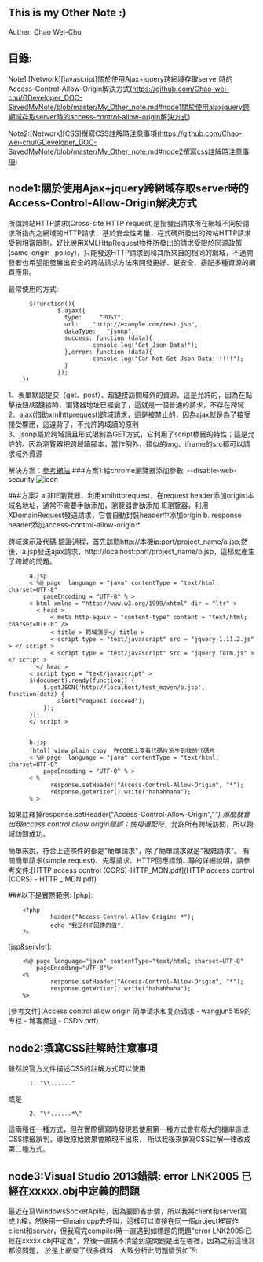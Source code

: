 This is my Other Note :)
------------------------
Auther: Chao Wei-Chu

目錄:
---------

Note1:[Network][javascript]關於使用Ajax+jquery跨網域存取server時的Access-Control-Allow-Origin解決方式(https://github.com/Chao-wei-chu/GDeveloper_DOC-SavedMyNote/blob/master/My_Other_note.md#node1關於使用ajaxjquery跨網域存取server時的access-control-allow-origin解決方式)

Note2:[Network][CSS]撰寫CSS註解時注意事項(https://github.com/Chao-wei-chu/GDeveloper_DOC-SavedMyNote/blob/master/My_Other_note.md#node2撰寫css註解時注意事項)


node1:關於使用Ajax+jquery跨網域存取server時的Access-Control-Allow-Origin解決方式
--------------------------------------------------------------------------------
所謂跨站HTTP請求(Cross-site HTTP request)是指發出請求所在網域不同於請求所指向之網域的HTTP請求，基於安全性考量，程式碼所發出的跨站HTTP請求受到相當限制，好比說用XMLHttpRequest物件所發出的請求受限於同源政策(same-origin -policy)，只能發送HTTP請求到和其所來自的相同的網域，不過開發者也希望能發展出安全的跨站請求方法來開發更好、更安全、搭配多種資源的網頁應用。

最常使用的方式:

          $(function(){
                  $.ajax({
                    type:     "POST",
                    url:    "http://example.com/test.jsp",
                    dataType:   "jsonp", 
                    success: function (data){
                            console.log("Get Json Data!");                     
                    },error: function (data){
                            console.log("Can Not Get Json Data!!!!!!");
                    }
                  });
        })

1、表單默認提交（get、post）、超鏈接訪問域外的資源，這是允許的，因為在點擊按鈕/超鏈接時，瀏覽器地址已經變了，這就是一個普通的請求，不存在跨域<br>
2、ajax(借助xmlhttprequest)跨域請求，這是被禁止的，因為ajax就是為了接受接受響應，這違背了，不允許跨域讀的原則<br>
3、jsonp屬於跨域讀且形式限制為GET方式，它利用了script標籤的特性；這是允許的。因為瀏覽器把跨域讀腳本，當作例外，類似的img、iframe的src都可以請求域外資源<br>

解決方案：[參考網站](http://blog.csdn.net/wangjun5159/article/details/49096445)
###方案1:給chrome瀏覽器添加參數, --disable-web-security
![icon](http://img.blog.csdn.net/20151013142253473?watermark/2/text/aHR0cDovL2Jsb2cuY3Nkbi5uZXQv/font/5a6L5L2T/fontsize/400/fill/I0JBQkFCMA==/dissolve/70/gravity/Center)

###方案2
a.非IE瀏覽器，利用xmlhttprequest，在request header添加origin:本域名地址，通常不需要手動添加，瀏覽器會動添加
IE瀏覽器，利用XDomainRequest發送請求，它會自動封裝header中添加origin
b. response header添加access-control-allow-origin:*

跨域演示及代碼
驗證過程，首先訪問http://本機ip:port/project_name/a.jsp,然後，a.jsp發送ajax請求，http://localhost:port/project_name/b.jsp，這樣就產生了跨域的問題。

          a.jsp
          < %@ page  language = "java" contentType = "text/html; charset=UTF-8"   
              pageEncoding = "UTF-8" % >  
          < html xmlns = "http://www.w3.org/1999/xhtml" dir = "ltr" >    
            < head >  
                < meta http-equiv = "content-type" content = "text/html; charset=UTF-8" />    
                < title > 跨域演示</ title >  
                < script type = "text/javascript" src = "jquery-1.11.2.js" > </ script >    
                < script type = "text/javascript" src = "jquery.form.js" > </ script >    
            </ head >  
          < script type = "text/javascript" >   
          $(document).ready(function() {  
              $.getJSON('http://localhost/test_maven/b.jsp', function(data) {  
                  alert("request succeed");  
              });  
          });  
          </ script >  
          

          b.jsp
          [html] view plain copy  在CODE上查看代碼片派生到我的代碼片
          < %@ page  language = "java" contentType = "text/html; charset=UTF-8"   
              pageEncoding = "UTF-8" % >  
          < %  
                response.setHeader("Access-Control-Allow-Origin", "*");  
                response.getWriter().write("hahahhaha");  
          % >  

如果註釋掉response.setHeader("Access-Control-Allow-Origin","*"),那麼就會出現access control allow origin錯誤；使用通配符*，允許所有跨域訪問，所以跨域訪問成功。

簡單來說，符合上述條件的都是"簡單請求"，除了簡單請求就是"複雜請求"。
有關簡單請求(simple request)、先導請求、HTTP回應標頭...等的詳細說明，請參考文件:[HTTP access control (CORS)-HTTP_MDN.pdf](HTTP access control (CORS) - HTTP _ MDN.pdf)

###以下是實際範例:
[php]:

        <?php 
                header("Access-Control-Allow-Origin: *");
                echo "我是PHP回傳的值"; 
        ?>

[jsp&servlet]:

        <%@ page language="java" contentType="text/html; charset=UTF-8"  
            pageEncoding="UTF-8"%>  
        <%  
                response.setHeader("Access-Control-Allow-Origin", "*");  
                response.getWriter().write("hahahhaha");  
        %>

[參考文件](Access control allow origin 简单请求和复杂请求 - wangjun5159的专栏 - 博客频道 - CSDN.pdf)

node2:撰寫CSS註解時注意事項
--------------------------------------------------------------------------------
雖然說官方文件描述CSS的註解方式可以使用

          1. "\\......"
或是

          2. "\*......*\"
這兩種任一種方式，但在實際撰寫時發現若使用第一種方式會有極大的機率造成CSS標籤誤判，導致原始效果會顯現不出來，
所以我後來撰寫CSS註解一律改成第二種方式。


node3:Visual Studio 2013錯誤: error LNK2005 已經在xxxxx.obj中定義的問題
---------------------------------------------------------------------
最近在寫WindowsSocketApi時，因為要節省步驟，所以我將client和server寫成.h檔，然後用一個main.cpp去呼叫，這樣可以直接在同一個project裡實作client和server，但我寫完compiler時一直遇到如標題的問題"error LNK2005:已經在xxxxx.obj中定義"，然後一直搞不清楚到底問題是出在哪裡，因為之前這樣寫都沒問題，
於是上網查了很多資料，大致分析此問題情況如下:
